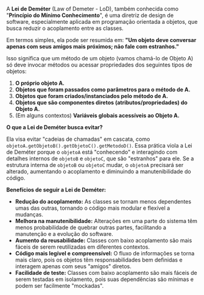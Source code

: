 A **Lei de Deméter** (Law of Demeter - LoD), também conhecida como "**Princípio do Mínimo Conhecimento**", é uma diretriz de design de software, especialmente aplicada em programação orientada a objetos, que busca reduzir o acoplamento entre as classes.

Em termos simples, ela pode ser resumida em: **"Um objeto deve conversar apenas com seus amigos mais próximos; não fale com estranhos."**

Isso significa que um método de um objeto (vamos chamá-lo de Objeto A) só deve invocar métodos ou acessar propriedades dos seguintes tipos de objetos:

1. **O próprio objeto A.**
2. **Objetos que foram passados como parâmetros para o método de A.**
3. **Objetos que foram criados/instanciados pelo método de A.**
4. **Objetos que são componentes diretos (atributos/propriedades) do Objeto A.**
5. (Em alguns contextos) **Variáveis globais acessíveis ao Objeto A.**

**O que a Lei de Deméter busca evitar?**

Ela visa evitar "cadeias de chamadas" em cascata, como `objetoA.getObjetoB().getObjetoC().getMetodoD()`. Essa prática viola a Lei de Deméter porque o `objetoA` está "conhecendo" e interagindo com detalhes internos de `objetoB` e `objetoC`, que são "estranhos" para ele. Se a estrutura interna de `objetoB` ou `objetoC` mudar, o `objetoA` precisará ser alterado, aumentando o acoplamento e diminuindo a manutenibilidade do código.

**Benefícios de seguir a Lei de Deméter:**

- **Redução do acoplamento:** As classes se tornam menos dependentes umas das outras, tornando o código mais modular e flexível a mudanças.
- **Melhora na manutenibilidade:** Alterações em uma parte do sistema têm menos probabilidade de quebrar outras partes, facilitando a manutenção e a evolução do software.
- **Aumento da reusabilidade:** Classes com baixo acoplamento são mais fáceis de serem reutilizadas em diferentes contextos.
- **Código mais legível e compreensível:** O fluxo de informações se torna mais claro, pois os objetos têm responsabilidades bem definidas e interagem apenas com seus "amigos" diretos.
- **Facilidade de teste:** Classes com baixo acoplamento são mais fáceis de serem testadas em isolamento, pois suas dependências são mínimas e podem ser facilmente "mockadas".
